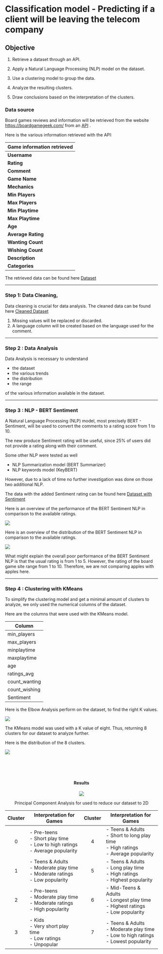 # Classification model - Predicting if a client will be leaving the telecom company

## Objective

1. Retrieve a dataset through an API.

2. Apply a Natural Language Processing (NLP) model on the dataset.

3. Use a clustering model to group the data.

4. Analyze the resulting clusters.

5. Draw conclusions based on the interpretation of the clusters.


### Data source

Board games reviews and information will be retrieved from the website https://boardgamegeek.com/ from an [API](https://boardgamegeek.com/xmlapi) .

Here is the various information retrieved with the API:

| Game information retrieved      | 
|---------------|
| **Username** |
| **Rating** |
| **Comment**|
| **Game Name** | 
| **Mechanics** | 
| **Min Players** | 
| **Max Players** | 
| **Min Playtime** | 
| **Max Playtime** | 
| **Age** | 
| **Average Rating** | 
| **Wanting Count** | 
| **Wishing Count** | 
| **Description** | 
| **Categories** | 

The retrieved data can be found here [Dataset](data/games_comments.csv)

---
### Step 1: Data Cleaning,

Data cleaning is crucial for data analysis. The cleaned data can be found here [Cleaned Dataset](data/games_comments_clean.csv)

1. Missing values will be replaced or discarded.
2. A language column will be created based on the language used for the comment.

---
### Step 2 : Data Analysis

Data Analysis is necessary to understand 
   - the dataset
   - the various trends
   - the distribution
   - the range
     
of the various information available in the dataset.


---
### Step 3 : NLP - BERT Sentiment

A Natural Language Processing (NLP) model, most precisely BERT - Sentiment, will be used to convert the comments to a rating score from 1 to 10.

The new produce Sentiment rating will be useful, since 25% of users did not provide a rating along with their comment.

Some other NLP were tested as well
  - NLP Summarization model (BERT Summarizer)
  - NLP keywords model (KeyBERT)

However, due to a lack of time no further investigation was done on those two additional NLP.

The data with the added Sentiment rating can be found here [Dataset with Sentiment](data/games_comments_sentiment_summarized.csv) 

Here is an overview of the performance of the BERT Sentiment NLP in comparison to the available ratings.

![](graph/Class_report.png)

Here is an overview of the distribution of the BERT Sentiment NLP in comparison to the available ratings.

![](graph/SentimentvsRating.png)

What might explain the overall poor performance of the BERT Sentiment NLP is that the usual rating is from 1 to 5. However, the rating of the board game site range from 1 to 10. Therefore, we are not comparing apples with apples here.

---
### Step 4 : Clustering with KMeans

To simplify the clustering model and get a minimal amount of clusters to analyze, we only used the numerical columns of the dataset.

Here are the columns that were used with the KMeans model.

| Column       |
|--------------- |
| min_players    |
| max_players    |
| minplaytime    |
| maxplaytime    |
| age            |
| ratings_avg    |
| count_wanting  |
| count_wishing  |
| Sentiment      |

Here is the Elbow Analysis perform on the dataset, to find the right K values. 

![](graph/ElbowKmeans.png)

The KMeans model was used with a K value of eight. Thus, returning 8 clusters for our dataset to analyze further. 

Here is the distribution of the 8 clusters.

![](graph/Distribution_Cluster.png)


</br></br></br>
<center>
    
#### Results

![](graph/PCA_2d_comments)

Principal Component Analysis for used to reduce our dataset to 2D 

| Cluster | Interpretation for Games| Cluster | Interpretation for Games|
| :---------: |----------------| :---------: |----------------|
| 0       | - Pre-teens</br>- Short play time</br>- Low to high ratings</br>- Average popularity               | 4       | - Teens & Adults</br>- Short to long play time</br>- High ratings</br>- Average popularity                |
| 1       | - Teens & Adults </br>- Moderate play time</br>- Moderate ratings</br>- Low popularity                | 5       | - Teens & Adults</br>- Long play time</br>- High ratings</br>- Highest popularity                 |
| 2       | - Pre-teens</br>- Moderate play time</br>- Moderate ratings</br>- High popularity                | 6       | - Mid-Teens & Adults</br>- Longest play time</br>- Highest ratings</br>- Low popularity                |
| 3       | - Kids</br>- Very short play time</br>- Low ratings</br>- Unpopular                | 7       | - Teens & Adults</br>- Moderate play time</br>- Low to high ratings</br>- Lowest popularity                |


</br></br>




    





